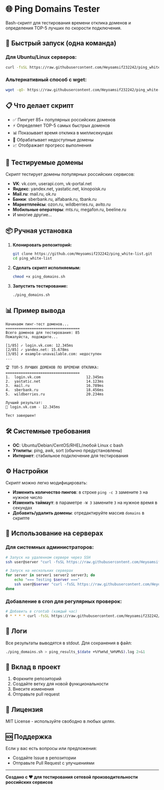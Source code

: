 # 🌐 Ping Domains Tester

Bash-скрипт для тестирования времени отклика доменов и определения TOP-5 лучших по скорости подключения.

## 🚀 Быстрый запуск (одна команда)

### Для Ubuntu/Linux серверов:

```bash
curl -fsSL https://raw.githubusercontent.com/Heyoamsif232242/ping_white-list/main/install.sh | bash
```

### Альтернативный способ с wget:

```bash
wget -qO- https://raw.githubusercontent.com/Heyoamsif232242/ping_white-list/main/install.sh | bash
```

## 📋 Что делает скрипт

- ✅ Пингует 85+ популярных российских доменов
- ⚡ Определяет TOP-5 самых быстрых доменов
- 📊 Показывает время отклика в миллисекундах
- 🎯 Обрабатывает недоступные домены
- 📈 Отображает прогресс выполнения

## 🎯 Тестируемые домены

Скрипт тестирует домены популярных российских сервисов:
- **VK**: vk.com, userapi.com, vk-portal.net
- **Яндекс**: yandex.net, yastatic.net, kinopoisk.ru
- **Mail.ru**: mail.ru, ok.ru
- **Банки**: sberbank.ru, alfabank.ru, tbank.ru
- **Маркетплейсы**: ozon.ru, wildberries.ru, avito.ru
- **Мобильные операторы**: mts.ru, megafon.ru, beeline.ru
- И многие другие...

## 📦 Ручная установка

1. **Клонировать репозиторий:**
   ```bash
   git clone https://github.com/Heyoamsif232242/ping_white-list.git
   cd ping_white-list
   ```

2. **Сделать скрипт исполняемым:**
   ```bash
   chmod +x ping_domains.sh
   ```

3. **Запустить тестирование:**
   ```bash
   ./ping_domains.sh
   ```

## 📊 Пример вывода

```
Начинаем пинг-тест доменов...
==================================
Всего доменов для тестирования: 85
Пожалуйста, подождите...

[1/85] ✓ login.vk.com: 12.345ms
[2/85] ✓ yandex.net: 15.678ms
[3/85] ✗ example-unavailable.com: недоступен
...

🏆 ТОП-5 ЛУЧШИХ ДОМЕНОВ ПО ВРЕМЕНИ ОТКЛИКА:
==================================
1.  login.vk.com                     12.345ms
2.  yastatic.net                     14.123ms
3.  mail.ru                          16.789ms
4.  sberbank.ru                      18.456ms
5.  wildberries.ru                   20.234ms

Лучший результат:
🥇 login.vk.com - 12.345ms

Тест завершен!
```

## 🛠 Системные требования

- **ОС**: Ubuntu/Debian/CentOS/RHEL/любой Linux с bash
- **Утилиты**: ping, awk, sort (обычно предустановлены)
- **Интернет**: стабильное подключение для тестирования

## ⚙️ Настройки

Скрипт можно легко модифицировать:

- **Изменить количество пингов**: в строке `ping -c 3` замените `3` на нужное число
- **Изменить таймаут**: в параметре `-W 3` замените `3` на нужное время в секундах
- **Добавить/удалить домены**: отредактируйте массив `domains` в скрипте

## 🔧 Использование на серверах

### Для системных администраторов:

```bash
# Запуск на удаленном сервере через SSH
ssh user@server "curl -fsSL https://raw.githubusercontent.com/Heyoamsif232242/ping_white-list/main/install.sh | bash"

# Запуск на нескольких серверах
for server in server1 server2 server3; do
    echo "=== Testing $server ==="
    ssh user@$server "curl -fsSL https://raw.githubusercontent.com/Heyoamsif232242/ping_white-list/main/install.sh | bash"
done
```

### Добавление в cron для регулярных проверок:

```bash
# Добавить в crontab (каждый час)
0 * * * * curl -fsSL https://raw.githubusercontent.com/Heyoamsif232242/ping_white-list/main/install.sh | bash > /var/log/ping_test.log 2>&1
```

## 📝 Логи

Все результаты выводятся в stdout. Для сохранения в файл:

```bash
./ping_domains.sh > ping_results_$(date +%Y%m%d_%H%M%S).log 2>&1
```

## 🤝 Вклад в проект

1. Форкните репозиторий
2. Создайте ветку для новой функциональности
3. Внесите изменения
4. Отправьте pull request

## 📄 Лицензия

MIT License - используйте свободно в любых целях.

## 🆘 Поддержка

Если у вас есть вопросы или предложения:
- Создайте Issue в репозитории
- Отправьте Pull Request с улучшениями

---
**Создано с ❤️ для тестирования сетевой производительности российских сервисов**